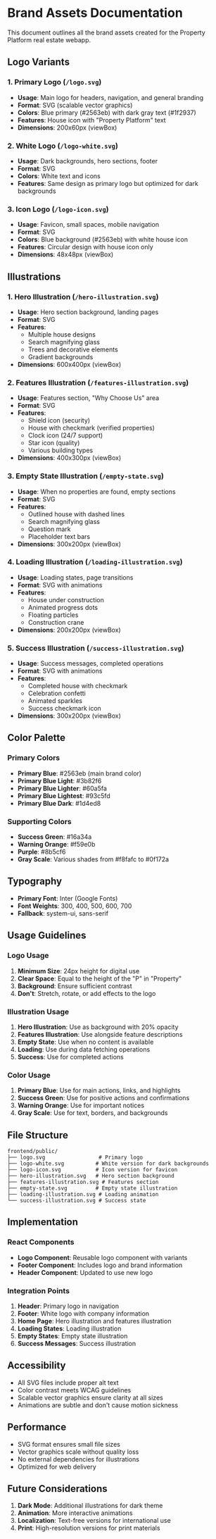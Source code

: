 # Brand Assets Documentation

This document outlines all the brand assets created for the Property Platform real estate webapp.

## Logo Variants

### 1. Primary Logo (`/logo.svg`)
- **Usage**: Main logo for headers, navigation, and general branding
- **Format**: SVG (scalable vector graphics)
- **Colors**: Blue primary (#2563eb) with dark gray text (#1f2937)
- **Features**: House icon with "Property Platform" text
- **Dimensions**: 200x60px (viewBox)

### 2. White Logo (`/logo-white.svg`)
- **Usage**: Dark backgrounds, hero sections, footer
- **Format**: SVG
- **Colors**: White text and icons
- **Features**: Same design as primary logo but optimized for dark backgrounds

### 3. Icon Logo (`/logo-icon.svg`)
- **Usage**: Favicon, small spaces, mobile navigation
- **Format**: SVG
- **Colors**: Blue background (#2563eb) with white house icon
- **Features**: Circular design with house icon only
- **Dimensions**: 48x48px (viewBox)

## Illustrations

### 1. Hero Illustration (`/hero-illustration.svg`)
- **Usage**: Hero section background, landing pages
- **Format**: SVG
- **Features**: 
  - Multiple house designs
  - Search magnifying glass
  - Trees and decorative elements
  - Gradient backgrounds
- **Dimensions**: 600x400px (viewBox)

### 2. Features Illustration (`/features-illustration.svg`)
- **Usage**: Features section, "Why Choose Us" area
- **Format**: SVG
- **Features**:
  - Shield icon (security)
  - House with checkmark (verified properties)
  - Clock icon (24/7 support)
  - Star icon (quality)
  - Various building types
- **Dimensions**: 400x300px (viewBox)

### 3. Empty State Illustration (`/empty-state.svg`)
- **Usage**: When no properties are found, empty sections
- **Format**: SVG
- **Features**:
  - Outlined house with dashed lines
  - Search magnifying glass
  - Question mark
  - Placeholder text bars
- **Dimensions**: 300x200px (viewBox)

### 4. Loading Illustration (`/loading-illustration.svg`)
- **Usage**: Loading states, page transitions
- **Format**: SVG with animations
- **Features**:
  - House under construction
  - Animated progress dots
  - Floating particles
  - Construction crane
- **Dimensions**: 200x200px (viewBox)

### 5. Success Illustration (`/success-illustration.svg`)
- **Usage**: Success messages, completed operations
- **Format**: SVG with animations
- **Features**:
  - Completed house with checkmark
  - Celebration confetti
  - Animated sparkles
  - Success checkmark icon
- **Dimensions**: 300x200px (viewBox)

## Color Palette

### Primary Colors
- **Primary Blue**: #2563eb (main brand color)
- **Primary Blue Light**: #3b82f6
- **Primary Blue Lighter**: #60a5fa
- **Primary Blue Lightest**: #93c5fd
- **Primary Blue Dark**: #1d4ed8

### Supporting Colors
- **Success Green**: #16a34a
- **Warning Orange**: #f59e0b
- **Purple**: #8b5cf6
- **Gray Scale**: Various shades from #f8fafc to #0f172a

## Typography

- **Primary Font**: Inter (Google Fonts)
- **Font Weights**: 300, 400, 500, 600, 700
- **Fallback**: system-ui, sans-serif

## Usage Guidelines

### Logo Usage
1. **Minimum Size**: 24px height for digital use
2. **Clear Space**: Equal to the height of the "P" in "Property"
3. **Background**: Ensure sufficient contrast
4. **Don't**: Stretch, rotate, or add effects to the logo

### Illustration Usage
1. **Hero Illustration**: Use as background with 20% opacity
2. **Features Illustration**: Use alongside feature descriptions
3. **Empty State**: Use when no content is available
4. **Loading**: Use during data fetching operations
5. **Success**: Use for completed actions

### Color Usage
1. **Primary Blue**: Use for main actions, links, and highlights
2. **Success Green**: Use for positive actions and confirmations
3. **Warning Orange**: Use for important notices
4. **Gray Scale**: Use for text, borders, and backgrounds

## File Structure

```
frontend/public/
├── logo.svg                 # Primary logo
├── logo-white.svg          # White version for dark backgrounds
├── logo-icon.svg           # Icon version for favicon
├── hero-illustration.svg   # Hero section background
├── features-illustration.svg # Features section
├── empty-state.svg         # Empty state illustration
├── loading-illustration.svg # Loading animation
└── success-illustration.svg # Success state
```

## Implementation

### React Components
- **Logo Component**: Reusable logo component with variants
- **Footer Component**: Includes logo and brand information
- **Header Component**: Updated to use new logo

### Integration Points
1. **Header**: Primary logo in navigation
2. **Footer**: White logo with company information
3. **Home Page**: Hero illustration and features illustration
4. **Loading States**: Loading illustration
5. **Empty States**: Empty state illustration
6. **Success Messages**: Success illustration

## Accessibility

- All SVG files include proper alt text
- Color contrast meets WCAG guidelines
- Scalable vector graphics ensure clarity at all sizes
- Animations are subtle and don't cause motion sickness

## Performance

- SVG format ensures small file sizes
- Vector graphics scale without quality loss
- No external dependencies for illustrations
- Optimized for web delivery

## Future Considerations

1. **Dark Mode**: Additional illustrations for dark theme
2. **Animation**: More interactive animations
3. **Localization**: Text-free versions for international use
4. **Print**: High-resolution versions for print materials


